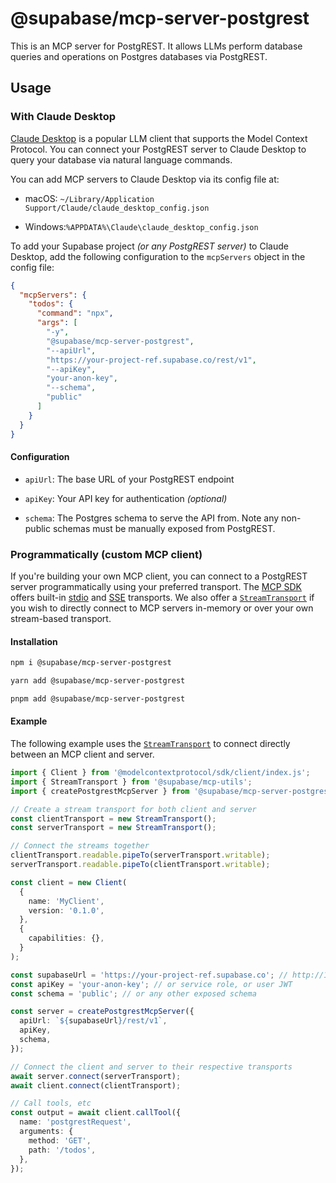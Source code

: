 # @supabase/mcp-server-postgrest

This is an MCP server for PostgREST. It allows LLMs perform database queries and operations on Postgres databases via PostgREST.

## Usage

### With Claude Desktop

[Claude Desktop](https://claude.ai/download) is a popular LLM client that supports the Model Context Protocol. You can connect your PostgREST server to Claude Desktop to query your database via natural language commands.

You can add MCP servers to Claude Desktop via its config file at:

- macOS: `~/Library/Application Support/Claude/claude_desktop_config.json`

- Windows:`%APPDATA%\Claude\claude_desktop_config.json`

To add your Supabase project _(or any PostgREST server)_ to Claude Desktop, add the following configuration to the `mcpServers` object in the config file:

```json
{
  "mcpServers": {
    "todos": {
      "command": "npx",
      "args": [
        "-y",
        "@supabase/mcp-server-postgrest",
        "--apiUrl",
        "https://your-project-ref.supabase.co/rest/v1",
        "--apiKey",
        "your-anon-key",
        "--schema",
        "public"
      ]
    }
  }
}
```

#### Configuration

- `apiUrl`: The base URL of your PostgREST endpoint

- `apiKey`: Your API key for authentication _(optional)_

- `schema`: The Postgres schema to serve the API from. Note any non-public schemas must be manually exposed from PostgREST.

### Programmatically (custom MCP client)

If you're building your own MCP client, you can connect to a PostgREST server programmatically using your preferred transport. The [MCP SDK](https://github.com/modelcontextprotocol/typescript-sdk) offers built-in [stdio](https://modelcontextprotocol.io/docs/concepts/transports#standard-input-output-stdio) and [SSE](https://modelcontextprotocol.io/docs/concepts/transports#server-sent-events-sse) transports. We also offer a [`StreamTransport`](../mcp-utils#streamtransport) if you wish to directly connect to MCP servers in-memory or over your own stream-based transport.

#### Installation

```bash
npm i @supabase/mcp-server-postgrest
```

```bash
yarn add @supabase/mcp-server-postgrest
```

```bash
pnpm add @supabase/mcp-server-postgrest
```

#### Example

The following example uses the [`StreamTransport`](../mcp-utils#streamtransport) to connect directly between an MCP client and server.

```ts
import { Client } from '@modelcontextprotocol/sdk/client/index.js';
import { StreamTransport } from '@supabase/mcp-utils';
import { createPostgrestMcpServer } from '@supabase/mcp-server-postgrest';

// Create a stream transport for both client and server
const clientTransport = new StreamTransport();
const serverTransport = new StreamTransport();

// Connect the streams together
clientTransport.readable.pipeTo(serverTransport.writable);
serverTransport.readable.pipeTo(clientTransport.writable);

const client = new Client(
  {
    name: 'MyClient',
    version: '0.1.0',
  },
  {
    capabilities: {},
  }
);

const supabaseUrl = 'https://your-project-ref.supabase.co'; // http://127.0.0.1:54321 for local
const apiKey = 'your-anon-key'; // or service role, or user JWT
const schema = 'public'; // or any other exposed schema

const server = createPostgrestMcpServer({
  apiUrl: `${supabaseUrl}/rest/v1`,
  apiKey,
  schema,
});

// Connect the client and server to their respective transports
await server.connect(serverTransport);
await client.connect(clientTransport);

// Call tools, etc
const output = await client.callTool({
  name: 'postgrestRequest',
  arguments: {
    method: 'GET',
    path: '/todos',
  },
});
```

